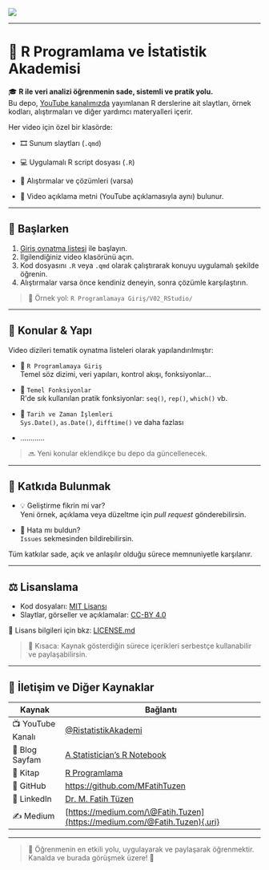 <p align="center">

![](images/R%20Programlama%20ve%20İstatistik%20Akademisi_banner.png)

</p>

------------------------------------------------------------------------

# 📘 R Programlama ve İstatistik Akademisi

🎓 **R ile veri analizi öğrenmenin sade, sistemli ve pratik yolu.**\
Bu depo, [YouTube kanalımızda](https://youtube.com/@RistatistikAkademi) yayımlanan R derslerine ait slaytları, örnek kodları, alıştırmaları ve diğer yardımcı materyalleri içerir.

Her video için özel bir klasörde:

-   🎞️ Sunum slaytları (`.qmd`)

-   💻 Uygulamalı R script dosyası (`.R`)

-   📄 Alıştırmalar ve çözümleri (varsa)

-   📝 Video açıklama metni (YouTube açıklamasıyla aynı) bulunur.

------------------------------------------------------------------------

## 🚀 Başlarken

1.  [Giriş oynatma listesi](https://www.youtube.com/@RistatistikAkademi) ile başlayın.
2.  İlgilendiğiniz video klasörünü açın.
3.  Kod dosyasını `.R` veya `.qmd` olarak çalıştırarak konuyu uygulamalı şekilde öğrenin.
4.  Alıştırmalar varsa önce kendiniz deneyin, sonra çözümle karşılaştırın.

> 📁 Örnek yol: `R Programlamaya Giriş/V02_RStudio/`

------------------------------------------------------------------------

## 🔄 Konular & Yapı

Video dizileri tematik oynatma listeleri olarak yapılandırılmıştır:

-   📂 `R Programlamaya Giriş`\
    Temel söz dizimi, veri yapıları, kontrol akışı, fonksiyonlar...

-   📂 `Temel Fonksiyonlar`\
    R'de sık kullanılan pratik fonksiyonlar: `seq()`, `rep()`, `which()` vb.

-   📂 `Tarih ve Zaman İşlemleri`\
    `Sys.Date()`, `as.Date()`, `difftime()` ve daha fazlası

-   ............

> 🔜 Yeni konular eklendikçe bu depo da güncellenecek.

------------------------------------------------------------------------

## 🤝 Katkıda Bulunmak

-   💡 Geliştirme fikrin mi var?\
    Yeni örnek, açıklama veya düzeltme için *pull request* gönderebilirsin.

-   🐛 Hata mı buldun?\
    `Issues` sekmesinden bildirebilirsin.

Tüm katkılar sade, açık ve anlaşılır olduğu sürece memnuniyetle karşılanır.

------------------------------------------------------------------------

## ⚖️ Lisanslama

-   Kod dosyaları: [MIT Lisansı](https://opensource.org/licenses/MIT)
-   Slaytlar, görseller ve açıklamalar: [CC-BY 4.0](https://creativecommons.org/licenses/by/4.0/)

📄 Lisans bilgileri için bkz: [LICENSE.md](LICENSE.md)

> 📌 Kısaca: Kaynak gösterdiğin sürece içerikleri serbestçe kullanabilir ve paylaşabilirsin.

------------------------------------------------------------------------

## 📡 İletişim ve Diğer Kaynaklar

| Kaynak            | Bağlantı                                                                  |
|--------------------------------|----------------------------------------|
| 📺 YouTube Kanalı | [\@RistatistikAkademi](https://youtube.com/@RistatistikAkademi)           |
| 📝 Blog Sayfam    | [A Statistician’s R Notebook](https://mfatihtuzen.netlify.app/)           |
| 📘 Kitap          | [R Programlama](https://rprogramlama.netlify.app/)                        |
| 🐙 GitHub         | <https://github.com/MFatihTuzen>                                          |
| 💼 LinkedIn       | [Dr. M. Fatih Tüzen](https://www.linkedin.com/in/dr-m-fatih-t-2b2a4328/)  |
| ✍️ Medium         | [https://medium.com/\@Fatih.Tuzen](https://medium.com/@Fatih.Tuzen){.uri} |

------------------------------------------------------------------------

> 🎤 Öğrenmenin en etkili yolu, uygulayarak ve paylaşarak öğrenmektir.\
> Kanalda ve burada görüşmek üzere! 💙
